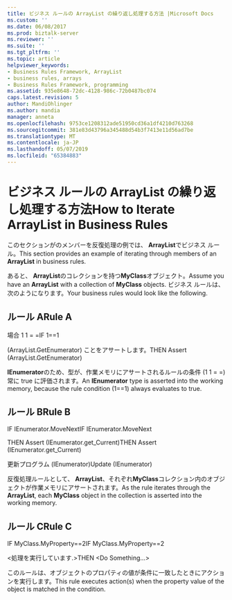 ```yaml
---
title: ビジネス ルールの ArrayList の繰り返し処理する方法 |Microsoft Docs
ms.custom: ''
ms.date: 06/08/2017
ms.prod: biztalk-server
ms.reviewer: ''
ms.suite: ''
ms.tgt_pltfrm: ''
ms.topic: article
helpviewer_keywords:
- Business Rules Framework, ArrayList
- business rules, arrays
- Business Rules Framework, programming
ms.assetid: 935e8648-72dc-4128-986c-72b0487bc074
caps.latest.revision: 5
author: MandiOhlinger
ms.author: mandia
manager: anneta
ms.openlocfilehash: 9753ce1208312ade51950cd36a1df4210d763268
ms.sourcegitcommit: 381e83d43796a345488d54b3f7413e11d56ad7be
ms.translationtype: MT
ms.contentlocale: ja-JP
ms.lasthandoff: 05/07/2019
ms.locfileid: "65384883"
---
```

# <a name="how-to-iterate-arraylist-in-business-rules"></a><span data-ttu-id="230b2-102">ビジネス ルールの ArrayList の繰り返し処理する方法</span><span class="sxs-lookup"><span data-stu-id="230b2-102">How to Iterate ArrayList in Business Rules</span></span>
<span data-ttu-id="230b2-103">このセクションがのメンバーを反復処理の例では、 **ArrayList**でビジネス ルール。</span><span class="sxs-lookup"><span data-stu-id="230b2-103">This section provides an example of iterating through members of an **ArrayList** in business rules.</span></span>  
  
 <span data-ttu-id="230b2-104">あると、 **ArrayList**のコレクションを持つ**MyClass**オブジェクト。</span><span class="sxs-lookup"><span data-stu-id="230b2-104">Assume you have an **ArrayList** with a collection of **MyClass** objects.</span></span> <span data-ttu-id="230b2-105">ビジネス ルールは、次のようになります。</span><span class="sxs-lookup"><span data-stu-id="230b2-105">Your business rules would look like the following.</span></span>  
  
## <a name="rule-a"></a><span data-ttu-id="230b2-106">ルール A</span><span class="sxs-lookup"><span data-stu-id="230b2-106">Rule A</span></span>  
 <span data-ttu-id="230b2-107">場合 1 1 = =</span><span class="sxs-lookup"><span data-stu-id="230b2-107">IF 1==1</span></span>  
  
 <span data-ttu-id="230b2-108">(ArrayList.GetEnumerator) ことをアサートします。</span><span class="sxs-lookup"><span data-stu-id="230b2-108">THEN Assert (ArrayList.GetEnumerator)</span></span>  
  
 <span data-ttu-id="230b2-109">**IEnumerator**のため、型が、作業メモリにアサートされるルールの条件 (1 1 = =) 常に true に評価されます。</span><span class="sxs-lookup"><span data-stu-id="230b2-109">An **IEnumerator** type is asserted into the working memory, because the rule condition (1==1) always evaluates to true.</span></span>  
  
## <a name="rule-b"></a><span data-ttu-id="230b2-110">ルール B</span><span class="sxs-lookup"><span data-stu-id="230b2-110">Rule B</span></span>  
 <span data-ttu-id="230b2-111">IF IEnumerator.MoveNext</span><span class="sxs-lookup"><span data-stu-id="230b2-111">IF IEnumerator.MoveNext</span></span>  
  
 <span data-ttu-id="230b2-112">THEN    Assert (IEnumerator.get_Current)</span><span class="sxs-lookup"><span data-stu-id="230b2-112">THEN    Assert (IEnumerator.get_Current)</span></span>  
  
 <span data-ttu-id="230b2-113">更新プログラム (IEnumerator)</span><span class="sxs-lookup"><span data-stu-id="230b2-113">Update (IEnumerator)</span></span>  
  
 <span data-ttu-id="230b2-114">反復処理ルールとして、 **ArrayList**、それぞれ**MyClass**コレクション内のオブジェクトが作業メモリにアサートされます。</span><span class="sxs-lookup"><span data-stu-id="230b2-114">As the rule iterates through the **ArrayList**, each **MyClass** object in the collection is asserted into the working memory.</span></span>  
  
## <a name="rule-c"></a><span data-ttu-id="230b2-115">ルール C</span><span class="sxs-lookup"><span data-stu-id="230b2-115">Rule C</span></span>  
 <span data-ttu-id="230b2-116">IF MyClass.MyProperty==2</span><span class="sxs-lookup"><span data-stu-id="230b2-116">IF MyClass.MyProperty==2</span></span>  
  
 <span data-ttu-id="230b2-117">\<処理を実行しています.\></span><span class="sxs-lookup"><span data-stu-id="230b2-117">THEN \<Do Something...\></span></span>  
  
 <span data-ttu-id="230b2-118">このルールは、オブジェクトのプロパティの値が条件に一致したときにアクションを実行します。</span><span class="sxs-lookup"><span data-stu-id="230b2-118">This rule executes action(s) when the property value of the object is matched in the condition.</span></span>